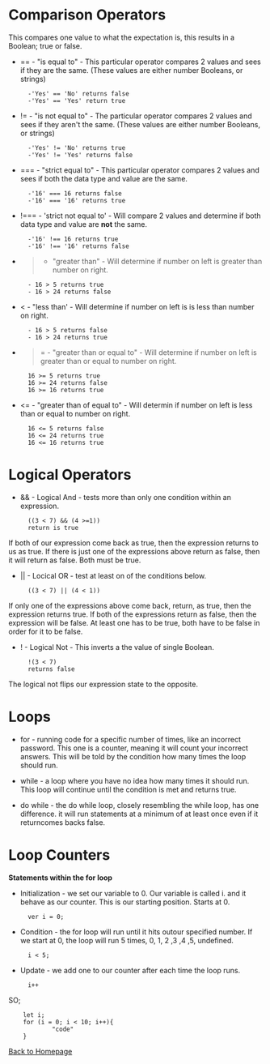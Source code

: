 # Comparison Operators
This compares one value to what the expectation is, this results in a Boolean; true or false.

- == - "is equal to" - This particular operator compares 2 values and sees if they are the same. (These values are either number Booleans, or strings)

        -'Yes' == 'No' returns false
        -'Yes' == 'Yes' return true

- != - "is not equal to" - The particular operator compares 2 values and sees if they aren't the same. (These values are either number Booleans, or strings)

        -'Yes' != 'No' returns true
        -'Yes' != 'Yes' returns false


- === - "strict equal to" - This particular operator compares 2 values and sees if both the data type and value are the same.

        -'16' === 16 returns false
        -'16' === '16' returns true

- !=== - 'strict not equal to' - Will compare 2 values and determine if both data type and value are **not** the same.

        -'16' !== 16 returns true
        -'16' !== '16' returns false

- > - "greater than" - Will determine if number on left is greater than number on right.

        - 16 > 5 returns true
        - 16 > 24 returns false

- < - "less than' - Will determine if number on left is is less than number on right.

        - 16 > 5 returns false
        - 16 > 24 returns true

- >= - "greater than or equal to" - Will determine if number on left is greater than or equal to number on right. 

        16 >= 5 returns true 
        16 >= 24 returns false
        16 >= 16 returns true

- <= - "greater than of equal to" - Will determin if number on left is less than or equal to number on right.

        16 <= 5 returns false
        16 <= 24 returns true
        16 <= 16 returns true

# Logical Operators

- && - Logical And - tests more than only one condition within an expression. 

        ((3 < 7) && (4 >=1))
        return is true

If both of our expression come back as true, then the expression returns to us as true. If there is just one of the expressions above return as false, then it will return as false. Both must be true.

- || - Locical OR - test at least on of the conditions below. 

        ((3 < 7) || (4 < 1))

If only one of the expressions above come back, return, as true, then the expression returns true. If both of the expressions return as false, then the expression will be false. At least one has to be true, both have to be false in order for it to be false.

- ! - Logical Not - This inverts a the value of single Boolean. 

        !(3 < 7)
        returns false

The logical not flips our expression state to the opposite. 


# Loops
    
- for - running code for a specific number of times, like an incorrect password. This one is a counter, meaning it will count your incorrect answers. This will be told by the condition how many times the loop should run. 

- while - a loop where you have no idea how many times it should run. This loop will continue until the condition is met and returns true. 

- do while - the do while loop, closely resembling the while loop, has one difference. it will run statements at a minimum of at least once even if it returncomes backs false.

# Loop Counters

**Statements within the for loop**

- Initialization - we set our variable to 0. Our variable is called i. and it behave as our counter. This is our starting position. Starts at 0.

        ver i = 0;

- Condition - the for loop will run until it hits outour specified number. If we start at 0, the loop will run 5 times, 0, 1, 2 ,3 ,4 ,5, undefined.

        i < 5;

- Update - we add one to our counter after each time the loop runs.

        i++

SO;

        let i;
        for (i = 0; i < 10; i++){
                "code"
        }


[Back to Homepage](README.md)